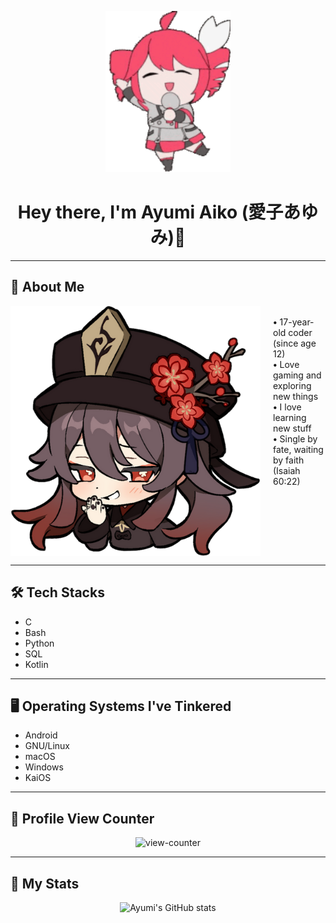 <p align="center">
  <img src="https://raw.githubusercontent.com/Crystaltrd/Crystaltrd/refs/heads/main/teto-tetoris.gif" alt="tetoris" width="200">
</p>

<h1 align="center">Hey there, I'm Ayumi Aiko (愛子あゆみ)👋</h1>

---

## 🌸 About Me
<p>
  <img src="hutao.png" alt="Hu Tao" width="400" align="left" style="margin-right: 20px;" />
  <br>
  <b>•</b> 17-year-old coder (since age 12)<br>
  <b>•</b> Love gaming and exploring new things<br>
  <b>•</b> I love learning new stuff<br>
  <b>•</b> Single by fate, waiting by faith (Isaiah 60:22)<br>
</p>

<br clear="left"/>

---

## 🛠️ Tech Stacks
- C
- Bash
- Python
- SQL
- Kotlin

---

## 🖥️ Operating Systems I've Tinkered
- Android
- GNU/Linux
- macOS
- Windows
- KaiOS

---

## 👀 Profile View Counter
<p align="center">
  <img src="https://moe-counter.glitch.me/get/@ayumi-aiko?theme=original-new" alt="view-counter"/>
</p>

---

## 🥰 My Stats
<p align="center">
  <img src="https://github-readme-stats-denvercoder1.vercel.app/api?username=ayumi-aiko&show_icons=true&include_all_commits=true&count_private=true&theme=tokyonight" alt="Ayumi's GitHub stats" />
</p>
